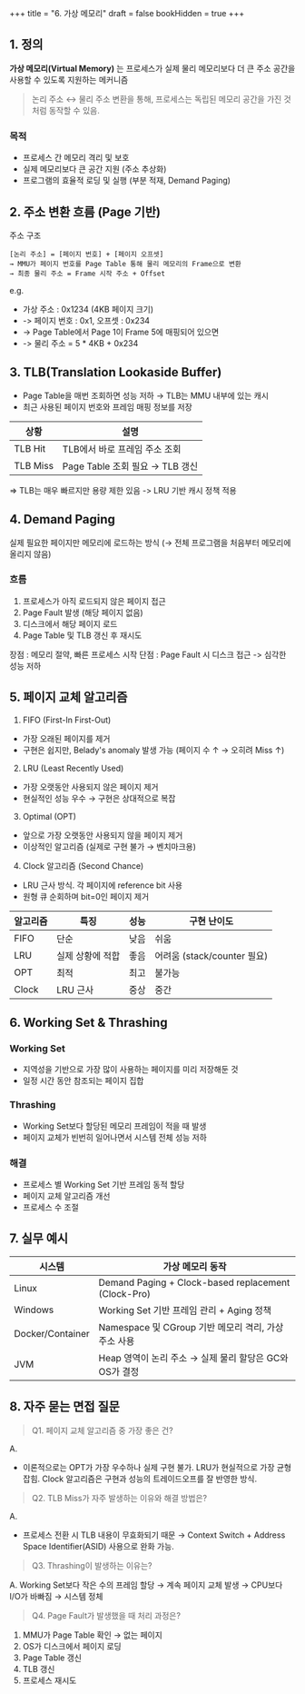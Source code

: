+++
title = "6. 가상 메모리"
draft = false
bookHidden = true
+++
## 1. 정의

**가상 메모리(Virtual Memory)** 는 프로세스가 실제 물리 메모리보다 더 큰 주소 공간을 사용할 수 있도록 지원하는 메커니즘
> 논리 주소 ↔ 물리 주소 변환을 통해, 프로세스는 독립된 메모리 공간을 가진 것처럼 동작할 수 있음.

### 목적
- 프로세스 간 메모리 격리 및 보호
- 실제 메모리보다 큰 공간 지원 (주소 추상화)
- 프로그램의 효율적 로딩 및 실행 (부분 적재, Demand Paging)

## 2. 주소 변환 흐름 (Page 기반)
주소 구조
```text
[논리 주소] = [페이지 번호] + [페이지 오프셋]
→ MMU가 페이지 번호를 Page Table 통해 물리 메모리의 Frame으로 변환
→ 최종 물리 주소 = Frame 시작 주소 + Offset
```
e.g.
- 가상 주소 : 0x1234 (4KB 페이지 크기)
- -> 페이지 번호 : 0x1, 오프셋 : 0x234
- -> Page Table에서 Page 1이 Frame 5에 매핑되어 있으면
- -> 물리 주소 = 5 * 4KB + 0x234

## 3. TLB(Translation Lookaside Buffer)
- Page Table을 매번 조회하면 성능 저하 → TLB는 MMU 내부에 있는 캐시
- 최근 사용된 페이지 번호와 프레임 매핑 정보를 저장

상황 | 설명
-|-
TLB Hit | TLB에서 바로 프레임 주소 조회
TLB Miss | Page Table 조회 필요 → TLB 갱신

=> TLB는 매우 빠르지만 용량 제한 있음 -> LRU 기반 캐시 정책 적용

## 4. Demand Paging
실제 필요한 페이지만 메모리에 로드하는 방식 (→ 전체 프로그램을 처음부터 메모리에 올리지 않음)
### 흐름
1.	프로세스가 아직 로드되지 않은 페이지 접근
2.	Page Fault 발생 (해당 페이지 없음)
3.	디스크에서 해당 페이지 로드
4.	Page Table 및 TLB 갱신 후 재시도

장점 : 메모리 절약, 빠른 프로세스 시작
단점 : Page Fault 시 디스크 접근 -> 심각한 성능 저하

## 5. 페이지 교체 알고리즘
1. FIFO (First-In First-Out)
- 가장 오래된 페이지를 제거
- 구현은 쉽지만, Belady's anomaly 발생 가능 (페이지 수 ↑ → 오히려 Miss ↑)
2. LRU (Least Recently Used)
- 가장 오랫동안 사용되지 않은 페이지 제거
- 현실적인 성능 우수 → 구현은 상대적으로 복잡
3. Optimal (OPT)
- 앞으로 가장 오랫동안 사용되지 않을 페이지 제거
- 이상적인 알고리즘 (실제로 구현 불가 → 벤치마크용)
4. Clock 알고리즘 (Second Chance)
- LRU 근사 방식. 각 페이지에 reference bit 사용
- 원형 큐 순회하며 bit=0인 페이지 제거

알고리즘 | 특징 | 성능 | 구현 난이도
-|-|-|-
FIFO | 단순 | 낮음 | 쉬움
LRU | 실제 상황에 적합 | 좋음 | 어려움 (stack/counter 필요)
OPT | 최적 | 최고 | 불가능
Clock | LRU 근사 | 중상 | 중간

## 6. Working Set & Thrashing
### Working Set
- 지역성을 기반으로 가장 많이 사용하는 페이지를 미리 저장해둔 것
- 일정 시간 동안 참조되는 페이지 집합

### Thrashing
- Working Set보다 할당된 메모리 프레임이 적을 때 발생
- 페이지 교체가 빈번히 일어나면서 시스템 전체 성능 저하

### 해결
- 프로세스 별 Working Set 기반 프레임 동적 할당
- 페이지 교체 알고리즘 개선
- 프로세스 수 조절

## 7. 실무 예시
시스템 | 가상 메모리 동작
-|-
Linux | Demand Paging + Clock-based replacement (Clock-Pro)
Windows | Working Set 기반 프레임 관리 + Aging 정책
Docker/Container | Namespace 및 CGroup 기반 메모리 격리, 가상 주소 사용
JVM | Heap 영역이 논리 주소 → 실제 물리 할당은 GC와 OS가 결정

## 8. 자주 묻는 면접 질문
> Q1. 페이지 교체 알고리즘 중 가장 좋은 건?

A.
- 이론적으로는 OPT가 가장 우수하나 실제 구현 불가. LRU가 현실적으로 가장 균형 잡힘. Clock 알고리즘은 구현과 성능의 트레이드오프를 잘 반영한 방식.

> Q2. TLB Miss가 자주 발생하는 이유와 해결 방법은?

A.
- 프로세스 전환 시 TLB 내용이 무효화되기 때문 → Context Switch + Address Space Identifier(ASID) 사용으로 완화 가능.

> Q3. Thrashing이 발생하는 이유는?

A.
Working Set보다 작은 수의 프레임 할당 → 계속 페이지 교체 발생 → CPU보다 I/O가 바빠짐 → 시스템 정체

> Q4. Page Fault가 발생했을 때 처리 과정은?
1.	MMU가 Page Table 확인 → 없는 페이지
2.	OS가 디스크에서 페이지 로딩
3.	Page Table 갱신
4.	TLB 갱신
5.	프로세스 재시도